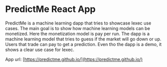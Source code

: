 # PredictMe React App



PredictMe is a machine learning dapp that tries to showcase Iexec use cases.
The main goal is to show how machine learning models can be monetized.
Here the monetization model is pay per run. The dapp is a machine learning
model that tries to guess if the market will go down or up. Users that trade
can pay to get a prediction. Even tho the dapp is a demo, it shows a clear use case
for Iexec.

App url: [https://predictme.github.io/](https://predictme.github.io/)